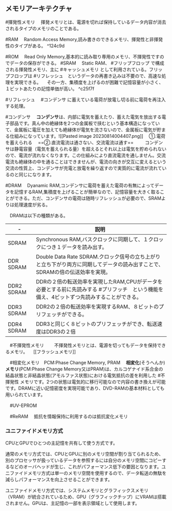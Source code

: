 ## メモリアーキテクチャ
#揮発性メモリ
　揮発メモリとは、電源を切れば保持しているデータ内容が消去されるタイプのメモリのことである。

#RAM
　Random Access Memory,読み書きのできるメモリ、揮発性と非揮発性のタイプがある。 ^124c9d

#ROM
　Read Only Memory,基本的に読み取り専用のメモリ、不揮発性ですのでデータの保存ができる。
#SRAM 
　Static RAM、 #フリップフロップ で構成される揮発性メモリ、主に #キャッシュメモリ として利用されている。フリップフロップは #リフレッシュ　というデータの再書き込みは不要ので、高速な処理を実現できる。
　その一方、集積度を上げるのが困難で記憶容量が小さく、１ビットあたりの記憶単価が高い。 ^c25f7f

#リフレッシュ 
　#コンデンサ に蓄えている電荷が放電し切る前に電荷を再注入する処理。

#コンデンサ 
　**コンデンサ**は、内部に電気を蓄えたり、蓄えた電気を放出する電子部品です。真ん中の絶縁体を2つの金属板で挟むという基本構造になっていて、金属板に電圧を加えても絶縁体が電気を流さないので、金属板に電気が貯まる仕組みになっています。![[Pasted image 20230814004407.png]]
　①.電荷を蓄えられる
　==②.直流電流は通さない、交流電流は通す==
　
　コンデンサは静電容量（電気を蓄えられる量）を超えるとそれ以上は電気を貯められないので、電流が流れなくなります。この仕組みにより直流電流を通しません。交流電流も絶縁体の中を通ることはできませんが、電流の向きが交互に変えるという交流の性質上、コンデンサが充電と放電を繰り返すので実質的に電流が流れているのと同じになります。

#DRAM
　Dyanamic RAM,コンデンサに電荷を蓄えた電荷の有無によってデータを記憶するRAM,集積度を上げることが簡単なので、記憶容量を大きく取ることができる。ただ、コンデンサの電荷は随時リフレッシュが必要ので、SRAMよりは処理速度が劣る。

　DRAMは以下の種類がある。

|-|説明|
|-|----|
|SDRAM|Synchronous RAM,バスクロックに同期して、１クロックにつき１データを読み出す。|
|DDR SDRAM|Double Data Rate SDRAM.クロック信号の立ち上がりと立ち下がり両方に同期してデータの読み出すことで、SDRAMの倍の伝送効率を実現。|
|DDR2 SDRAM|DDRの２倍の転送効率を実現したRAM,CPUがデータを必要とする前に先読みする #プリフッチ　という機能を備え、4ビットずつ先読みすることができる。|
|DDR3 SDRAM|DDR2の２倍の転送効率を実現するRAM、８ビットのプリフェッチができる。|
|DDR4 SDRAM|DDR3と同じく８ビットのプリフェッチができ、転送速度はDDR3の２倍|

　#不揮発性メモリ
　　不揮発性メモリとは、電源を切ってもデータを保持できるメモリ。
　[[フラッシュメモリ]]

　#相変化メモリ　PCM:Phase Change Memory, PRAM
　**相変化**(そうへんか)**メモリ**(PCM:Phase Change Memory又はPRAM)は、カルコゲナイド系合金の結晶状態と非結晶状態(アモルファス状態)における電気抵抗の差を利用した #不揮発性 メモリです。2つの状態は電気的に移行可能なので内容の書き換えが可能です。DRAMに近い記憶密度を実現可能であり、DVD-RAMの基本材料としても用いられています。

　#UV-EPROM

　#ReRAM
　抵抗を情報保持に利用するのは抵抗変化メモリ

### ユニファイドメモリ方式

CPUとGPUでひとつの主記憶を共有して使う方式です。

通常のメモリ方式では、CPUとGPUに別のメモリ空間が割り当てられるため、別のプロセッサが扱っているデータを参照するには自分のメモリ空間にコピーするなどのオーバヘッドが生じ、これがパフォーマンス低下の要因となります。ユニファイドメモリ方式は単一のメモリ空間を使用するので、データ転送の無駄を減らしパフォーマンスを向上させることができます。

ユニファイドメモリ方式では、システムメモリとグラフィックスメモリ（VRAM）が統合されているため、GPU（グラフィックチップ）にVRAMは搭載されません。GPUは、主記憶の一部を表示領域として使用します。